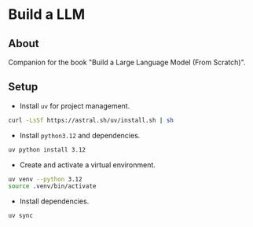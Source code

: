 # Build a LLM

## About
Companion for the book "Build a Large Language Model (From Scratch)".

## Setup
- Install `uv` for project management.
```bash
curl -LsSf https://astral.sh/uv/install.sh | sh
```
- Install `python3.12` and dependencies.
```bash
uv python install 3.12
```
- Create and activate a virtual environment.
```bash
uv venv --python 3.12
source .venv/bin/activate
```
- Install dependencies.
```bash
uv sync
```

